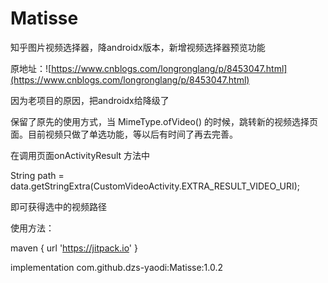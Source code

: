 # Matisse
知乎图片视频选择器，降androidx版本，新增视频选择器预览功能

原地址：![https://www.cnblogs.com/longronglang/p/8453047.html](https://www.cnblogs.com/longronglang/p/8453047.html)

因为老项目的原因，把androidx给降级了

保留了原先的使用方式，当 MimeType.ofVideo() 的时候，跳转新的视频选择页面。目前视频只做了单选功能，等以后有时间了再去完善。

在调用页面onActivityResult 方法中

String path = data.getStringExtra(CustomVideoActivity.EXTRA_RESULT_VIDEO_URI);

即可获得选中的视频路径

使用方法：

maven { url 'https://jitpack.io' }

implementation com.github.dzs-yaodi:Matisse:1.0.2
